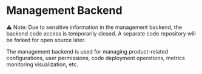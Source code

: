 # Management Backend

⚠️ Note: Due to sensitive information in the management backend, the backend code access is temporarily closed. A separate code repository will be forked for open source later.

The management backend is used for managing product-related configurations, user permissions, code deployment operations, metrics monitoring visualization, etc.
